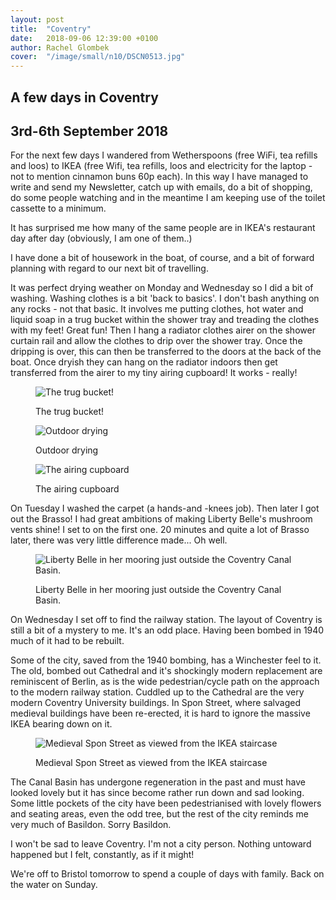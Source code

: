 ```yaml
---
layout: post
title:  "Coventry"
date:   2018-09-06 12:39:00 +0100
author: Rachel Glombek
cover:  "/image/small/n10/DSCN0513.jpg"
---
```


<h2>A few days in Coventry</h2>
<h2>3rd-6th September 2018</h2>

<p>For the next few days I wandered from Wetherspoons (free WiFi, tea refills and loos) to IKEA (free Wifi, tea refills, loos and electricity for the laptop - not to mention cinnamon buns 60p each). In this way I have managed to write and send my Newsletter, catch up with emails, do a bit of shopping, do some people watching and in the meantime I am keeping use of the toilet cassette to a minimum.</p>

<p>It has surprised me how many of the same people are in IKEA's restaurant day after day (obviously, I am one of them..)</p>

<p>I have done a bit of housework in the boat, of course, and a bit of forward planning with regard to our next bit of travelling.</p>

<p>It was perfect drying weather on Monday and Wednesday so I did a bit of washing.  Washing clothes is a bit 'back to basics'. I don't bash anything on any rocks - not that basic. It involves me putting clothes, hot water and liquid soap in a trug bucket within the shower tray and treading the clothes with my feet! Great fun! Then I hang a radiator clothes airer on the shower curtain rail and allow the clothes to drip over the shower tray. Once the dripping is over, this can then be transferred to the doors at the back of the boat. Once dryish they can hang on the radiator indoors then get transferred from the airer to my tiny airing cupboard! It works - really!</p>

<figure>
 <img src="{{site.baseurl}}/image/small/n10/DSCN0514.jpg" alt="The trug bucket!" >
 <figcaption>
 <p>The trug bucket!</p>
 </figcaption>
</figure>

<figure>
 <img src="{{site.baseurl}}/image/small/n10/DSCN0519.jpg" alt="Outdoor drying" >
 <figcaption>
 <p>Outdoor drying</p>
 </figcaption>
</figure>

<figure>
 <img src="{{site.baseurl}}/image/small/n10/DSCN0520.jpg" alt="The airing cupboard" >
 <figcaption>
 <p>The airing cupboard</p>
 </figcaption>
</figure>

<p>On Tuesday I washed the carpet (a hands-and -knees job). Then later I got out the Brasso! I had great ambitions of making Liberty Belle's mushroom vents shine! I set to on the first one. 20 minutes and quite a lot of Brasso later, there was very little difference made... Oh well.</p>
<figure>
 <img src="{{site.baseurl}}/image/small/n10/DSCN0509.jpg" alt="Liberty Belle in her mooring just outside the Coventry Canal Basin." >
 <figcaption>
 <p>Liberty Belle in her mooring just outside the Coventry Canal Basin.</p>
 </figcaption>
</figure>

<p>On Wednesday I set off to find the railway station. The layout of Coventry is still a bit of a mystery to me. It's an odd place. Having been bombed in 1940 much of it had to be rebuilt.</p>

<p>Some of the city, saved from the 1940 bombing, has a Winchester feel to it.
The old, bombed out Cathedral and it's shockingly modern replacement are reminiscent of Berlin, as is the wide pedestrian/cycle path on the approach to the modern railway station.
Cuddled up to the Cathedral are the very modern Coventry University buildings.
In Spon Street, where salvaged medieval buildings have been re-erected, it is hard to ignore the massive IKEA bearing down on it.</p>
<figure>
 <img src="{{site.baseurl}}/image/small/n10/DSCN0513.jpg" alt="Medieval Spon Street as viewed from the IKEA staircase" >
 <figcaption>
 <p>Medieval Spon Street as viewed from the IKEA staircase</p>
 </figcaption>
</figure>
<p>The Canal Basin has undergone regeneration in the past and must have looked lovely but it has since become rather run down and sad looking.
Some little pockets of the city have been pedestrianised with lovely flowers and seating areas, even the odd tree, but the rest of the city reminds me very much of Basildon. Sorry Basildon.

<p>I won't be sad to leave Coventry. I'm not a city person. Nothing untoward happened but I felt, constantly, as if it might!</p>
<p>We're off to Bristol tomorrow to spend a couple of days with family. Back on the water on Sunday.</p>
